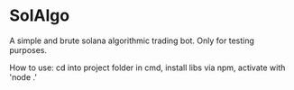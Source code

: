 # SolAlgo
A simple and brute solana algorithmic trading bot. Only for testing purposes.

How to use: cd into project folder in cmd, install libs via npm, activate with 'node .'
